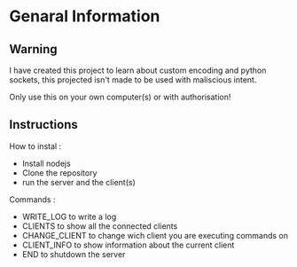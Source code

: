 # Genaral Information

## Warning 

I have created this project to learn about custom encoding and python sockets, this projected isn't made to be used with maliscious intent.

Only use this on your own computer(s) or with authorisation!

## Instructions

How to instal : 

+ Install nodejs
+ Clone the repository
+ run the server and the client(s)

Commands :

+ WRITE_LOG to write a log
+ CLIENTS to show all the connected clients
+ CHANGE_CLIENT to change wich client you are executing commands on
+ CLIENT_INFO to show information about the current client
+ END to shutdown the server
